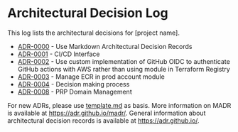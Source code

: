 # Architectural Decision Log

This log lists the architectural decisions for [project name].

<!-- adrlog -- Regenerate the content by using "adr-log -i index.md -e template.md". You can install it via "npm install -g adr-log" -->

- [ADR-0000](0000-use-markdown-architectural-decision-records.md) - Use Markdown Architectural Decision Records
- [ADR-0001](0001-ci-cd-interface.md) - CI/CD Interface
- [ADR-0002](0002-use-custom-implementation-of-github-oidc.md) - Use custom implementation of GitHub OIDC to authenticate GitHub actions with AWS rather than using module in Terraform Registry
- [ADR-0003](0003-manage-ecr-in-prod-account-module.md) - Manage ECR in prod account module
- [ADR-0004](0004-decision-making.md) - Decision making process
- [ADR-0008](0008-domain-management.md) - PRP Domain Management

<!-- adrlogstop -->

For new ADRs, please use [template.md](template.md) as basis.
More information on MADR is available at <https://adr.github.io/madr/>.
General information about architectural decision records is available at <https://adr.github.io/>.
